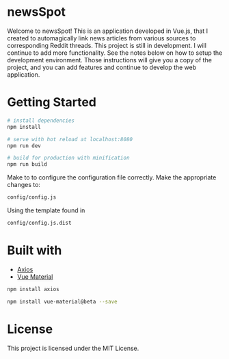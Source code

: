 # newsSpot

Welcome to newsSpot! This is an application developed in Vue.js, that I created to automagically link news articles from various sources to corresponding Reddit threads. This project is still in development. I will continue to add more functionality. See the notes below on how to setup the development environment. Those instructions will give you a copy of the project, and you can add features and continue to develop the web application.

# Getting Started

``` bash
# install dependencies
npm install

# serve with hot reload at localhost:8080
npm run dev

# build for production with minification
npm run build
```

Make to to configure the configuration file correctly. Make the appropriate changes to:
```bash
config/config.js
```
Using the template found in
```bash
config/config.js.dist
```

# Built with

* [Axios](https://github.com/axios/axios)
* [Vue Material](https://vuematerial.io/getting-started)

```bash
npm install axios

npm install vue-material@beta --save

```

# License

This project is licensed under the MIT License.
